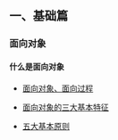 
##  一、基础篇

###  面向对象

#### 什么是面向对象

* [面向对象、面向过程](../basics/java-basic/object-oriented-vs-procedure-oriented.md)

* [面向对象的三大基本特征](/basics/java-basic/characteristics.md)

* [五大基本原则](/basics/java-basic/principle.md)
